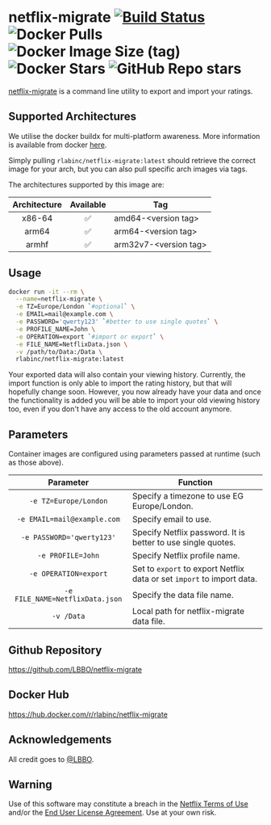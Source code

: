 # netflix-migrate [![Build Status](https://travis-ci.com/LBBO/netflix-migrate.svg?branch=master)](https://travis-ci.com/LBBO/netflix-migrate) ![Docker Pulls](https://img.shields.io/docker/pulls/rlabinc/netflix-migrate.svg?style=flat&label=pulls&logo=docker) ![Docker Image Size (tag)](https://img.shields.io/docker/image-size/rlabinc/netflix-migrate/latest.svg?style=flat&label=image&logo=docker) ![Docker Stars](https://img.shields.io/docker/stars/rlabinc/netflix-migrate.svg?style=flat&label=stars&logo=docker) ![GitHub Repo stars](https://img.shields.io/github/stars/LBBO/netflix-migrate?style=social)

[netflix-migrate](https://github.com/LBBO/netflix-migrate) is a command line utility to export and import your ratings.

## Supported Architectures

We utilise the docker buildx for multi-platform awareness. More information is available from docker [here](https://docs.docker.com/buildx/working-with-buildx/).

Simply pulling `rlabinc/netflix-migrate:latest` should retrieve the correct image for your arch, but you can also pull specific arch images via tags.

The architectures supported by this image are:

| Architecture | Available | Tag |
| :----: | :----: | ---- |
| x86-64 | ✅ | amd64-\<version tag\> |
| arm64 | ✅ | arm64-\<version tag\> |
| armhf| ✅ | arm32v7-\<version tag\> |

## Usage
```bash
docker run -it --rm \
  --name=netflix-migrate \
  -e TZ=Europe/London `#optional` \
  -e EMAIL=mail@example.com \
  -e PASSWORD='qwerty123' `#better to use single quotes` \
  -e PROFILE_NAME=John \
  -e OPERATION=export `#import or export` \
  -e FILE_NAME=NetflixData.json \
  -v /path/to/Data:/Data \
  rlabinc/netflix-migrate:latest
```

Your exported data will also contain your viewing history. Currently, the import function is only able to import the rating history, but that will hopefully change soon. However, you now already have your data and once the functionality is added you will be able to import your old viewing history too, even if you don't have any access to the old account anymore.

## Parameters

Container images are configured using parameters passed at runtime (such as those above).

| Parameter | Function |
| :----: | --- |
| `-e TZ=Europe/London` | Specify a timezone to use EG Europe/London. |
| `-e EMAIL=mail@example.com` | Specify email to use. |
| `-e PASSWORD='qwerty123'` | Specify Netflix password. It is better to use single quotes. |
| `-e PROFILE=John` | Specify Netflix profile name. |
| `-e OPERATION=export` | Set to `export` to export Netflix data or set `import` to import data. |
| `-e FILE_NAME=NetflixData.json` | Specify the data file name. |
| `-v /Data` | Local path for netflix-migrate data file. |

## Github Repository
https://github.com/LBBO/netflix-migrate

## Docker Hub
https://hub.docker.com/r/rlabinc/netflix-migrate

## Acknowledgements
All credit goes to [@LBBO](https://github.com/LBBO).

## Warning

Use of this software may constitute a breach in the [Netflix Terms of Use](https://help.netflix.com/legal/termsofuse) and/or the [End User License Agreement](https://help.netflix.com/legal/eula). Use at your own risk.
